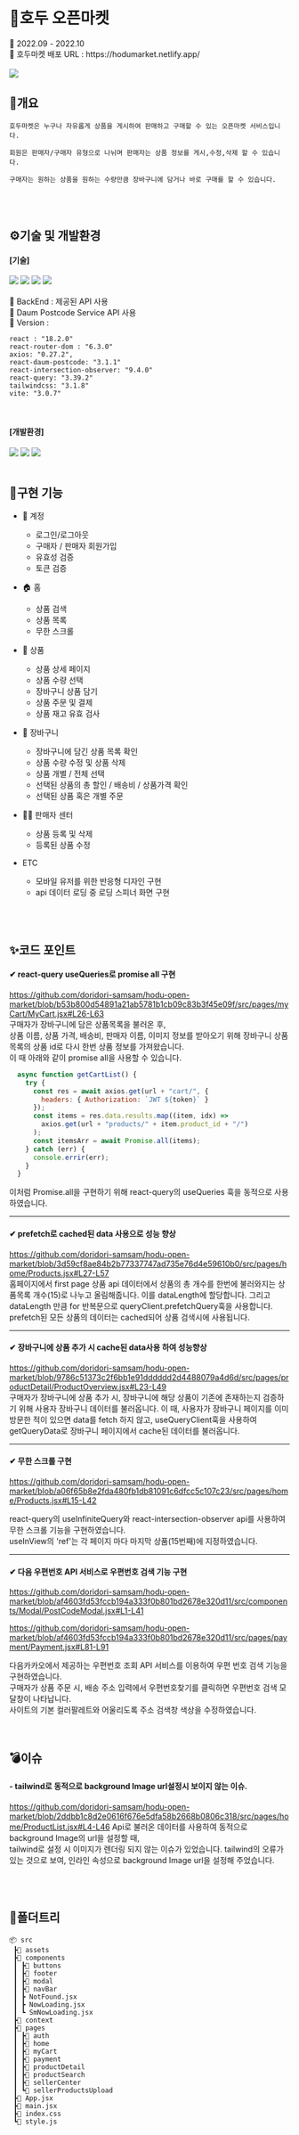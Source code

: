 <h1>💚호두 오픈마켓</h1>
📌 2022.09 - 2022.10
<br>
📌 호두마켓 배포 URL : https://hodumarket.netlify.app/
<br>
<br>

<img src="https://media.discordapp.net/attachments/934745841661526058/1031987148657790976/smartmockups_l9ehzc5a.jpg?width=771&height=578">

<h2>📄개요</h2>

```
호두마켓은 누구나 자유롭게 상품을 게시하여 판매하고 구매할 수 있는 오픈마켓 서비스입니다.

회원은 판매자/구매자 유형으로 나뉘며 판매자는 상품 정보를 게시,수정,삭제 할 수 있습니다.

구매자는 원하는 상품을 원하는 수량만큼 장바구니에 담거나 바로 구매를 할 수 있습니다.
```

</br>
<br>
<h2>⚙기술 및 개발환경</h2>

#### [기술]

<div align=left>
<img src="https://img.shields.io/badge/Vite-%23646CFF?style=for-the-badge&logo=vite&logoColor=white">
<img src="https://img.shields.io/badge/React-61DAFB?style=for-the-badge&logo=React&logoColor=black">
<img src="https://img.shields.io/badge/-React Query-%23FF4154?style=for-the-badge&logo=react query&logoColor=white">
<img src="https://img.shields.io/badge/Tailwind-%2306B6D4?style=for-the-badge&logo=tailwind css&logoColor=white">
</div>
</br>
📌 BackEnd : 제공된 API 사용
<br/>
📌 Daum Postcode Service API 사용
<br/>
📌 Version :

```
react : "18.2.0"
react-router-dom : "6.3.0"
axios: "0.27.2",
react-daum-postcode: "3.1.1"
react-intersection-observer: "9.4.0"
react-query: "3.39.2"
tailwindcss: "3.1.8"
vite: "3.0.7"
```

</br>

#### [개발환경]

<div align=left>
<img src="https://img.shields.io/badge/Git-F05032?style=for-the-badge&logo=Git&logoColor=white">
<img src="https://img.shields.io/badge/GitHub-181717?style=for-the-badge&logo=GitHub&logoColor=white">
<img src="https://img.shields.io/badge/Figma-F24E1E?style=for-the-badge&logo=Figma&logoColor=white">
</div>

<br>
<h2>🎨구현 기능</h2>

- 🔐 계정

  - 로그인/로그아웃
  - 구매자 / 판매자 회원가입
  - 유효성 검증
  - 토큰 검증

- 🏠 홈

  - 상품 검색
  - 상품 목록
  - 무한 스크롤

- 🎁 상품

  - 상품 상세 페이지
  - 상품 수량 선택
  - 장바구니 상품 담기
  - 상품 주문 및 결제
  - 상품 재고 유효 검사

- 🛒 장바구니

  - 장바구니에 담긴 상품 목록 확인
  - 상품 수량 수정 및 상품 삭제
  - 상품 개별 / 전체 선택
  - 선택된 상품의 총 할인 / 배송비 / 상품가격 확인
  - 선택된 상품 혹은 개별 주문

- 👨‍🌾 판매자 센터

  - 상품 등록 및 삭제
  - 등록된 상품 수정

- ETC
  - 모바일 유저를 위한 반응형 디자인 구현
  - api 데이터 로딩 중 로딩 스피너 화면 구현

</br>
<br>
<h2>✨코드 포인트</h2>

#### ✔ react-query useQueries로 promise all 구현

https://github.com/doridori-samsam/hodu-open-market/blob/b53b800d54891a21ab5781b1cb09c83b3f45e09f/src/pages/myCart/MyCart.jsx#L26-L63
<br/>
구매자가 장바구니에 담은 상품목록을 불러온 후,
<br/>
상품 이름, 상품 가격, 배송비, 판매자 이름, 이미지 정보를 받아오기 위해 장바구니 상품목록의 상품 id로 다시 한번 상품 정보를 가져왔습니다.
<br/>
이 때 아래와 같이 promise all을 사용할 수 있습니다.

```javaScript
  async function getCartList() {
    try {
      const res = await axios.get(url + "cart/", {
        headers: { Authorization: `JWT ${token}` }
      });
      const items = res.data.results.map((item, idx) =>
        axios.get(url + "products/" + item.product_id + "/")
      );
      const itemsArr = await Promise.all(items);
    } catch (err) {
      console.errir(err);
    }
  }
```

이처럼 Promise.all을 구현하기 위해 react-query의 useQueries 훅을 동적으로 사용하였습니다.
<br/>

---

#### ✔ prefetch로 cached된 data 사용으로 성능 향상

https://github.com/doridori-samsam/hodu-open-market/blob/3d59cf8ae84b2b77337747ad735e76d4e59610b0/src/pages/home/Products.jsx#L27-L57
<br/>
홈페이지에서 first page 상품 api 데이터에서 상품의 총 개수를 한번에 불러와지는 상품목록 개수(15)로 나누고 올림해줍니다.
이를 dataLength에 할당합니다. 그리고 dataLength 만큼 for 반복문으로 queryClient.prefetchQuery훅을 사용합니다.
prefetch된 모든 상품의 데이터는 cached되어 상품 검색시에 사용됩니다.
<br/>

---

#### ✔ 장바구니에 상품 추가 시 cache된 data사용 하여 성능향상

https://github.com/doridori-samsam/hodu-open-market/blob/9786c51373c2f6bb1e91dddddd2d4488079a4d6d/src/pages/productDetail/ProductOverview.jsx#L23-L49
<br/>
구매자가 장바구니에 상품 추가 시, 장바구니에 해당 상품이 기존에 존재하는지 검증하기 위해 사용자 장바구니 데이터를 불러옵니다.
이 때, 사용자가 장바구니 페이지를 이미 방문한 적이 있으면 data를 fetch 하지 않고,
useQueryClient훅을 사용하여 getQueryData로 장바구니 페이지에서 cache된 데이터를 불러옵니다.

---

#### ✔ 무한 스크롤 구현

https://github.com/doridori-samsam/hodu-open-market/blob/a06f65b8e2fda480fb1db81091c6dfcc5c107c23/src/pages/home/Products.jsx#L15-L42

react-query의 useInfiniteQuery와 react-intersection-observer api를 사용하여 무한 스크롤 기능을 구현하였습니다.
<br/>
useInView의 'ref'는 각 페이지 마다 마지막 상품(15번째)에 지정하였습니다.

---

#### ✔ 다음 우편번호 API 서비스로 우편번호 검색 기능 구현

https://github.com/doridori-samsam/hodu-open-market/blob/af4603fd53fccb194a333f0b801bd2678e320d11/src/components/Modal/PostCodeModal.jsx#L1-L41

https://github.com/doridori-samsam/hodu-open-market/blob/af4603fd53fccb194a333f0b801bd2678e320d11/src/pages/payment/Payment.jsx#L81-L91

다음카카오에서 제공하는 우편번호 조회 API 서비스를 이용하여 우편 번호 검색 기능을 구현하였습니다.
<br/>
구매자가 상품 주문 시, 배송 주소 입력에서 우편번호찾기를 클릭하면 우편번호 검색 모달창이 나타납니다.
<br/>
사이트의 기본 컬러팔레트와 어울리도록 주소 검색창 색상을 수정하였습니다.

<br>
<h2>💣이슈</h2>

#### - tailwind로 동적으로 background Image url설정시 보이지 않는 이슈.

https://github.com/doridori-samsam/hodu-open-market/blob/2ddbb1c8d2e0616f676e5dfa58b2668b0806c318/src/pages/home/ProductList.jsx#L4-L46
Api로 불러온 데이터를 사용하여 동적으로 background Image의 url을 설정할 때,
<br/>tailwind로 설정 시 이미지가 렌더링 되지 않는 이슈가 있었습니다.
tailwind의 오류가 있는 것으로 보여, 인라인 속성으로 background Image url을 설정해 주었습니다.

</br>
<br>
<h2>📂폴더트리</h2>

```
📦 src
 ┣📂 assets
 ┣📂 components
 ┃ ┣📂 buttons
 ┃ ┣📂 footer
 ┃ ┣📂 modal
 ┃ ┣📂 navBar
 ┃ ┣ NotFound.jsx
 ┃ ┣ NowLoading.jsx
 ┃ ┗ SmNowLoading.jsx
 ┣📂 context
 ┣📂 pages
 ┃ ┣📂 auth
 ┃ ┣📂 home
 ┃ ┣📂 myCart
 ┃ ┣📂 payment
 ┃ ┣📂 productDetail
 ┃ ┣📂 productSearch
 ┃ ┣📂 sellerCenter
 ┃ ┗📂 sellerProductsUpload
 ┣📜 App.jsx
 ┣📜 main.jsx
 ┣📜 index.css
 ┗📜 style.js

```

</br>
